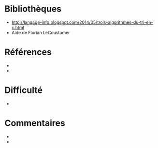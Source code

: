 # Bibliothèques
* http://langage-info.blogspot.com/2014/05/trois-algorithmes-du-tri-en-c.html
* Aide de Florian LeCoustumer

# Références
*
*

# Difficulté
*

# Commentaires
* 
* 

